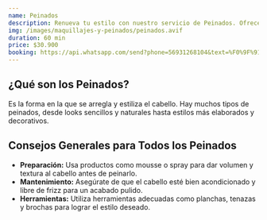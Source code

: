 ```yaml
---
name: Peinados
description: Renueva tu estilo con nuestro servicio de Peinados. Ofrecemos una variedad de opciones profesionales para crear el look perfecto, ya sea para un evento especial o para darle un toque nuevo a tu día a día.
img: /images/maquillajes-y-peinados/peinados.avif
duration: 60 min
price: $30.900
booking: https://api.whatsapp.com/send?phone=56931268104&text=%F0%9F%91%8B%F0%9F%8F%BB%20%C2%A1Hola!%20Quisiera%20agendar%20una%20hora%20para%20peinados.
---
```


## ¿Qué son los Peinados?

Es la forma en la que se arregla y estiliza el cabello. Hay muchos tipos de peinados, desde looks sencillos y naturales hasta estilos más elaborados y decorativos.

## Consejos Generales para Todos los Peinados

- **Preparación:** Usa productos como mousse o spray para dar
  volumen y textura al cabello antes de peinarlo.
- **Mantenimiento:** Asegúrate de que el cabello esté bien acondicionado
  y libre de frizz para un acabado pulido.
- **Herramientas:** Utiliza herramientas adecuadas como planchas,
  tenazas y brochas para lograr el estilo deseado.
